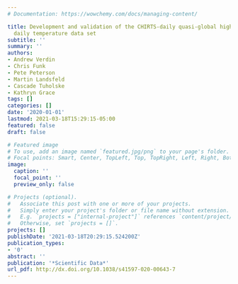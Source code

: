 ```yaml
---
# Documentation: https://wowchemy.com/docs/managing-content/

title: Development and validation of the CHIRTS-daily quasi-global high-resolution
  daily temperature data set
subtitle: ''
summary: ''
authors:
- Andrew Verdin
- Chris Funk
- Pete Peterson
- Martin Landsfeld
- Cascade Tuholske
- Kathryn Grace
tags: []
categories: []
date: '2020-01-01'
lastmod: 2021-03-18T15:29:15-05:00
featured: false
draft: false

# Featured image
# To use, add an image named `featured.jpg/png` to your page's folder.
# Focal points: Smart, Center, TopLeft, Top, TopRight, Left, Right, BottomLeft, Bottom, BottomRight.
image:
  caption: ''
  focal_point: ''
  preview_only: false

# Projects (optional).
#   Associate this post with one or more of your projects.
#   Simply enter your project's folder or file name without extension.
#   E.g. `projects = ["internal-project"]` references `content/project/deep-learning/index.md`.
#   Otherwise, set `projects = []`.
projects: []
publishDate: '2021-03-18T20:29:15.524200Z'
publication_types:
- '0'
abstract: ''
publication: '*Scientific Data*'
url_pdf: http://dx.doi.org/10.1038/s41597-020-00643-7
---
```

